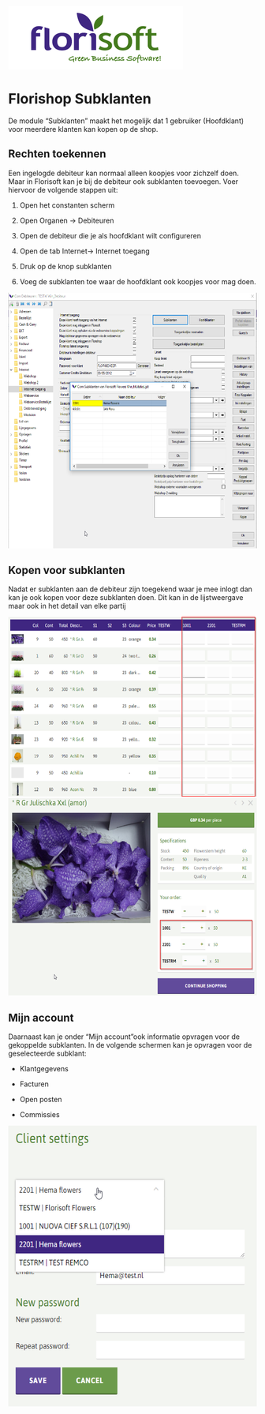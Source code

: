 <img src="../../fslogo.png"/>

# Florishop Subklanten

De module “Subklanten” maakt het mogelijk dat 1 gebruiker (Hoofdklant)
voor meerdere klanten kan kopen op de shop.

## Rechten toekennen

Een ingelogde debiteur kan normaal alleen koopjes voor zichzelf doen.
Maar in Florisoft kan je bij de debiteur ook subklanten toevoegen. Voer
hiervoor de volgende stappen uit:

1.  Open het constanten scherm

2.  Open Organen -&gt; Debiteuren

3.  Open de debiteur die je als hoofdklant wilt configureren

4.  Open de tab Internet-&gt; Internet toegang

5.  Druk op de knop subklanten

6.  Voeg de subklanten toe waar de hoofdklant ook koopjes voor mag doen.

<img src=".Subklanten NL\media\image1.png" style="width:6.26806in;height:5.39375in" />

## Kopen voor subklanten

Nadat er subklanten aan de debiteur zijn toegekend waar je mee inlogt
dan kan je ook kopen voor deze subklanten doen. Dit kan in de
lijstweergave maar ook in het detail van elke partij

<img src=".Subklanten NL\media\image2.png" style="width:6.26806in;height:3.78958in" />

<img src=".Subklanten NL\media\image3.png" style="width:6.26806in;height:4.16875in" />

## Mijn account

Daarnaast kan je onder “Mijn account”ook informatie opvragen voor de
gekoppelde subklanten. In de volgende schermen kan je opvragen voor de
geselecteerde subklant:

-   Klantgegevens

-   Facturen

-   Open posten

-   Commissies

<img src=".Subklanten NL\media\image4.png" style="width:6.00084in;height:5.92791in" />
